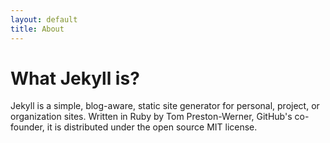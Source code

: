 ```yaml
---
layout: default
title: About
---
```


# What Jekyll is?

Jekyll is a simple, blog-aware, static site generator for personal, project, or organization sites. Written in Ruby by Tom Preston-Werner, GitHub's co-founder, it is distributed under the open source MIT license.